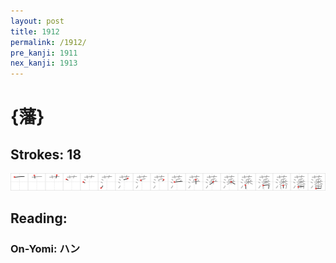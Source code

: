 ```yaml
---
layout: post
title: 1912
permalink: /1912/
pre_kanji: 1911
nex_kanji: 1913
---
```


# {藩}

## Strokes: 18

<div class="stroke"><img src="../images/E897A9.png" /></div>

## Reading:

### On-Yomi: ハン
